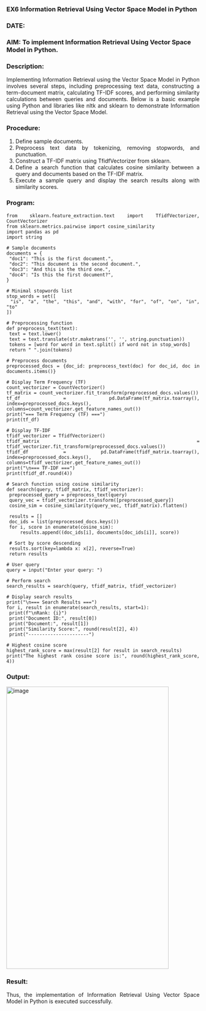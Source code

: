 ### EX6 Information Retrieval Using Vector Space Model in Python
### DATE: 
### AIM: To implement Information Retrieval Using Vector Space Model in Python.
### Description: 
<div align = "justify">
Implementing Information Retrieval using the Vector Space Model in Python involves several steps, including preprocessing text data, constructing a term-document matrix, 
calculating TF-IDF scores, and performing similarity calculations between queries and documents. Below is a basic example using Python and libraries like nltk and 
sklearn to demonstrate Information Retrieval using the Vector Space Model.

### Procedure:
1. Define sample documents.
2. Preprocess text data by tokenizing, removing stopwords, and punctuation.
3. Construct a TF-IDF matrix using TfidfVectorizer from sklearn.
4. Define a search function that calculates cosine similarity between a query and documents based on the TF-IDF matrix.
5. Execute a sample query and display the search results along with similarity scores.

### Program:

   ```
from sklearn.feature_extraction.text import TfidfVectorizer, CountVectorizer
from sklearn.metrics.pairwise import cosine_similarity
import pandas as pd
import string

# Sample documents
documents = {
    "doc1": "This is the first document.",
    "doc2": "This document is the second document.",
    "doc3": "And this is the third one.",
    "doc4": "Is this the first document?",
}

# Minimal stopwords list
stop_words = set([
    "is", "a", "the", "this", "and", "with", "for", "of", "on", "in", "to"
])

# Preprocessing function
def preprocess_text(text):
    text = text.lower()
    text = text.translate(str.maketrans('', '', string.punctuation))
    tokens = [word for word in text.split() if word not in stop_words]
    return " ".join(tokens)

# Preprocess documents
preprocessed_docs = {doc_id: preprocess_text(doc) for doc_id, doc in documents.items()}

# Display Term Frequency (TF)
count_vectorizer = CountVectorizer()
tf_matrix = count_vectorizer.fit_transform(preprocessed_docs.values())
tf_df = pd.DataFrame(tf_matrix.toarray(), index=preprocessed_docs.keys(), columns=count_vectorizer.get_feature_names_out())
print("=== Term Frequency (TF) ===")
print(tf_df)

# Display TF-IDF
tfidf_vectorizer = TfidfVectorizer()
tfidf_matrix = tfidf_vectorizer.fit_transform(preprocessed_docs.values())
tfidf_df = pd.DataFrame(tfidf_matrix.toarray(), index=preprocessed_docs.keys(), columns=tfidf_vectorizer.get_feature_names_out())
print("\n=== TF-IDF ===")
print(tfidf_df.round(4))

# Search function using cosine similarity
def search(query, tfidf_matrix, tfidf_vectorizer):
    preprocessed_query = preprocess_text(query)
    query_vec = tfidf_vectorizer.transform([preprocessed_query])
    cosine_sim = cosine_similarity(query_vec, tfidf_matrix).flatten()

    results = []
    doc_ids = list(preprocessed_docs.keys())
    for i, score in enumerate(cosine_sim):
        results.append((doc_ids[i], documents[doc_ids[i]], score))

    # Sort by score descending
    results.sort(key=lambda x: x[2], reverse=True)
    return results

# User query
query = input("Enter your query: ")

# Perform search
search_results = search(query, tfidf_matrix, tfidf_vectorizer)

# Display search results
print("\n=== Search Results ===")
for i, result in enumerate(search_results, start=1):
    print(f"\nRank: {i}")
    print("Document ID:", result[0])
    print("Document:", result[1])
    print("Similarity Score:", round(result[2], 4))
    print("----------------------")

# Highest cosine score
highest_rank_score = max(result[2] for result in search_results)
print("The highest rank cosine score is:", round(highest_rank_score, 4))
```

### Output:
<img width="423" height="736" alt="image" src="https://github.com/user-attachments/assets/ff9a73ca-9a0a-423d-88c7-1fab70329cb9" />


### Result:
Thus, the implementation of Information Retrieval Using Vector Space Model in Python is executed successfully.
